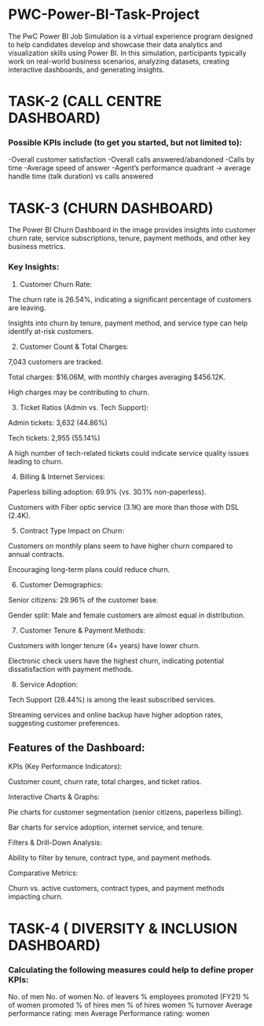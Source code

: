 # PWC-Power-BI-Task-Project
The PwC Power BI Job Simulation is a virtual experience program designed to help candidates develop and showcase their data analytics and visualization skills using Power BI. In this simulation, participants typically work on real-world business scenarios, analyzing datasets, creating interactive dashboards, and generating insights.

# TASK-2 (CALL CENTRE DASHBOARD)
### Possible KPIs include (to get you started, but not limited to):

-Overall customer satisfaction
-Overall calls answered/abandoned
-Calls by time
-Average speed of answer
-Agent’s performance quadrant -> average handle time (talk duration) vs calls answered



# TASK-3 (CHURN DASHBOARD)
The Power BI Churn Dashboard in the image provides insights into customer churn rate, service subscriptions, tenure, payment methods, and other key business metrics.

### Key Insights:

1. Customer Churn Rate:

The churn rate is 26.54%, indicating a significant percentage of customers are leaving.

Insights into churn by tenure, payment method, and service type can help identify at-risk customers.



2. Customer Count & Total Charges:

7,043 customers are tracked.

Total charges: $16.06M, with monthly charges averaging $456.12K.

High charges may be contributing to churn.



3. Ticket Ratios (Admin vs. Tech Support):

Admin tickets: 3,632 (44.86%)

Tech tickets: 2,955 (55.14%)

A high number of tech-related tickets could indicate service quality issues leading to churn.



4. Billing & Internet Services:

Paperless billing adoption: 69.9% (vs. 30.1% non-paperless).

Customers with Fiber optic service (3.1K) are more than those with DSL (2.4K).



5. Contract Type Impact on Churn:

Customers on monthly plans seem to have higher churn compared to annual contracts.

Encouraging long-term plans could reduce churn.



6. Customer Demographics:

Senior citizens: 29.96% of the customer base.

Gender split: Male and female customers are almost equal in distribution.



7. Customer Tenure & Payment Methods:

Customers with longer tenure (4+ years) have lower churn.

Electronic check users have the highest churn, indicating potential dissatisfaction with payment methods.



8. Service Adoption:

Tech Support (28.44%) is among the least subscribed services.

Streaming services and online backup have higher adoption rates, suggesting customer preferences.




## Features of the Dashboard:

KPIs (Key Performance Indicators):

Customer count, churn rate, total charges, and ticket ratios.


Interactive Charts & Graphs:

Pie charts for customer segmentation (senior citizens, paperless billing).

Bar charts for service adoption, internet service, and tenure.


Filters & Drill-Down Analysis:

Ability to filter by tenure, contract type, and payment methods.


Comparative Metrics:

Churn vs. active customers, contract types, and payment methods impacting churn.







# TASK-4 ( DIVERSITY & INCLUSION DASHBOARD)
### Calculating the following measures could help to define proper KPIs:

No. of men
No.  of women
No.  of leavers
% employees promoted (FY21)
% of women promoted
% of hires men
% of hires women
% turnover 
Average performance rating: men
Average Performance rating: women

